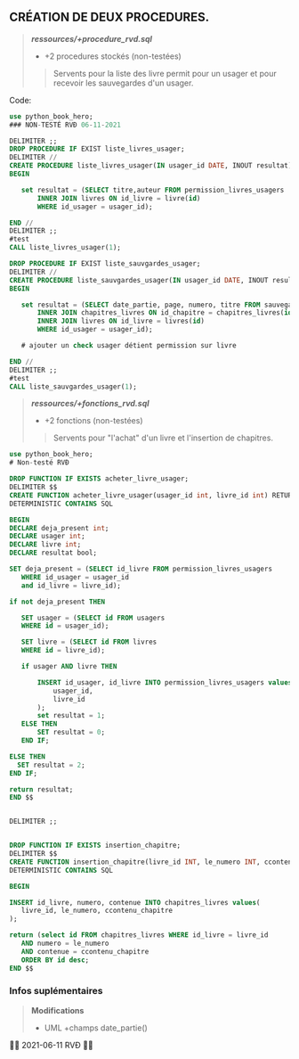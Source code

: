 ## CRÉATION DE DEUX PROCEDURES.

 > ***ressources/+procedure_rvd.sql***
 > - +2 procedures stockés (non-testées)
 >>Servents pour la liste des livre permit pour un usager et pour recevoir les sauvegardes d'un usager.

 Code:

 ```sql
 use python_book_hero;
 ### NON-TESTÉ RVÐ 06-11-2021

DELIMITER ;;
DROP PROCEDURE IF EXIST liste_livres_usager;
DELIMITER //
CREATE PROCEDURE liste_livres_usager(IN usager_id DATE, INOUT resultat)
BEGIN

	set resultat = (SELECT titre,auteur FROM permission_livres_usagers 
        INNER JOIN livres ON id_livre = livre(id) 
        WHERE id_usager = usager_id);

END //
DELIMITER ;;
#test
CALL liste_livres_usager(1);

DROP PROCEDURE IF EXIST liste_sauvgardes_usager;
DELIMITER //
CREATE PROCEDURE liste_sauvgardes_usager(IN usager_id DATE, INOUT resultat)
BEGIN

	set resultat = (SELECT date_partie, page, numero, titre FROM sauvegarde_parties 
        INNER JOIN chapitres_livres ON id_chapitre = chapitres_livres(id)
        INNER JOIN livres ON id_livre = livres(id) 
        WHERE id_usager = usager_id);

    # ajouter un check usager détient permission sur livre

END //
DELIMITER ;;
#test
CALL liste_sauvgardes_usager(1);

 ```

  > ***ressources/+fonctions_rvd.sql***
 > - +2 fonctions (non-testées)
 >>Servents pour "l'achat" d'un livre et l'insertion de chapitres.

 ```sql
 use python_book_hero;
# Non-testé RVÐ

DROP FUNCTION IF EXISTS acheter_livre_usager;
DELIMITER $$
CREATE FUNCTION acheter_livre_usager(usager_id int, livre_id int) RETURNS TINYINT(1)
DETERMINISTIC CONTAINS SQL

BEGIN
DECLARE deja_present int;
DECLARE usager int;
DECLARE livre int;
DECLARE resultat bool;

SET deja_present = (SELECT id_livre FROM permission_livres_usagers
    WHERE id_usager = usager_id 
    and id_livre = livre_id);

if not deja_present THEN

    SET usager = (SELECT id FROM usagers
    WHERE id = usager_id);

    SET livre = (SELECT id FROM livres
    WHERE id = livre_id);

    if usager AND livre THEN

        INSERT id_usager, id_livre INTO permission_livres_usagers values(
            usager_id,
            livre_id
        );
        set resultat = 1;
    ELSE THEN
        SET resultat = 0;
    END IF;

ELSE THEN
   SET resultat = 2;
END IF;

return resultat;
END $$


DELIMITER ;;


DROP FUNCTION IF EXISTS insertion_chapitre;
DELIMITER $$
CREATE FUNCTION insertion_chapitre(livre_id INT, le_numero INT, ccontenu_chapitre TEXT) RETURNS INT
DETERMINISTIC CONTAINS SQL

BEGIN

INSERT id_livre, numero, contenue INTO chapitres_livres values(
    livre_id, le_numero, ccontenu_chapitre
);

return (select id FROM chapitres_livres WHERE id_livre = livre_id 
    AND numero = le_numero
    AND contenue = ccontenu_chapitre
    ORDER BY id desc;
END $$
 ```

### Infos suplémentaires
> **Modifications**
>- UML +champs date_partie()


👨‍💻 2021-06-11 RVÐ 👨‍💻